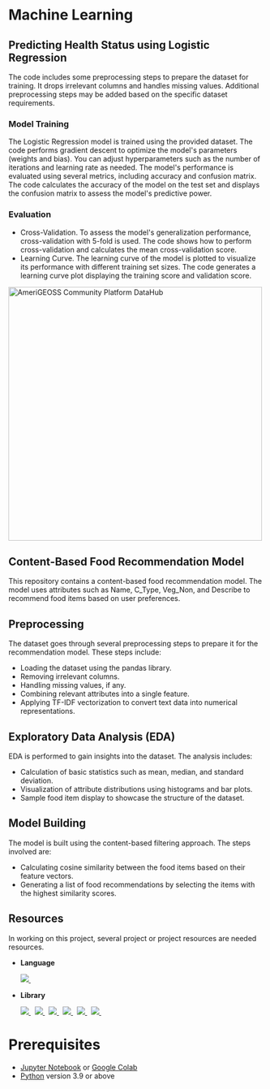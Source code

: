 # Machine Learning

## Predicting Health Status using Logistic Regression

The code includes some preprocessing steps to prepare the dataset for training. It drops irrelevant columns and handles missing values. Additional preprocessing steps may be added based on the specific dataset requirements.

### Model Training

The Logistic Regression model is trained using the provided dataset. The code performs gradient descent to optimize the model's parameters (weights and bias). You can adjust hyperparameters such as the number of iterations and learning rate as needed.
The model's performance is evaluated using several metrics, including accuracy and confusion matrix. The code calculates the accuracy of the model on the test set and displays the confusion matrix to assess the model's predictive power.

### Evaluation

- Cross-Validation. To assess the model's generalization performance, cross-validation with 5-fold is used. The code shows how to perform cross-validation and calculates the mean cross-validation score.
- Learning Curve. The learning curve of the model is plotted to visualize its performance with different training set sizes. The code generates a learning curve plot displaying the training score and validation score.

<a href="https://data.amerigeoss.org" title="Learning Curve" target="_blank">
  <img src="https://github.com/adstika20/tutorial/blob/master/learningcurve.png" alt="AmeriGEOSS Community Platform DataHub" style="width: 500px">
</a>
  


## Content-Based Food Recommendation Model

This repository contains a content-based food recommendation model. The model uses attributes such as Name, C_Type, Veg_Non, and Describe to recommend food items based on user preferences.

## Preprocessing

The dataset goes through several preprocessing steps to prepare it for the recommendation model. These steps include:

- Loading the dataset using the pandas library.
- Removing irrelevant columns.
- Handling missing values, if any.
- Combining relevant attributes into a single feature.
- Applying TF-IDF vectorization to convert text data into numerical representations.

## Exploratory Data Analysis (EDA)

EDA is performed to gain insights into the dataset. The analysis includes:

- Calculation of basic statistics such as mean, median, and standard deviation.
- Visualization of attribute distributions using histograms and bar plots.
- Sample food item display to showcase the structure of the dataset.

## Model Building

The model is built using the content-based filtering approach. The steps involved are:

- Calculating cosine similarity between the food items based on their feature vectors.
- Generating a list of food recommendations by selecting the items with the highest similarity scores.

## Resources

In working on this project, several project or project resources are needed resources.

- **Language**
 
  <a href="https://www.python.org" title="Python" target="_blank">
    <img src="https://img.shields.io/badge/python-3670A0.svg?style=for-the-badge&logo=python&logoColor=ffdd54" />
  </a> &nbsp;
 
- **Library**
  
  <a href="https://pandas.pydata.org" title="Pandas" target="_blank">
    <img src="https://img.shields.io/badge/pandas-%23150458.svg?&style=for-the-badge&logo=pandas&logoColor=white" />
  </a> &nbsp;
  <a href="https://numpy.org" title="NumPy" target="_blank">
    <img src="https://img.shields.io/badge/numpy-%23013243.svg?&style=for-the-badge&logo=numpy&logoColor=white" />
  </a> &nbsp;
  <a href="https://scikit-learn.org" title="scikit-learn" target="_blank">
    <img src="https://img.shields.io/badge/scikit--learn-%23F7931E.svg?&style=for-the-badge&logo=scikit-learn&logoColor=3499CD" />
  </a> &nbsp;
  <a href="https://matplotlib.org" title="Matplotlib" target="_blank">
    <img src="https://custom-icon-badges.demolab.com/badge/matplotlib-66baea.svg?style=for-the-badge&logo=matplotlib" />
  </a> &nbsp;
  <a href="https://docs.python.org/3/library/pickle.html" title="Pickle" target="_blank">
    <img src="https://img.shields.io/badge/pickle-%23ffffff.svg?style=for-the-badge&logo=pickle&logoColor=black" />
  </a> &nbsp;
    <a href="https://www.tensorflow.org/" title="Tensorflow" target="_blank">
    <img src="https://img.shields.io/badge/tensorflow-%23150458.svg?&style=for-the-badge&logo=tensorflow&logoColor=yellow" />
  </a> &nbsp;
  
  
  
# Prerequisites
- [Jupyter Notebook](https://test-jupyter.readthedocs.io/en/latest/install.html) or [Google Colab](https://colab.research.google.com/)
- [Python](https://www.python.org/downloads/) version 3.9 or above
